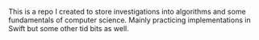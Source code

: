 This is a repo I created to store investigations into algorithms and some fundamentals of computer science. Mainly practicing implementations in Swift but some other tid bits as well.
